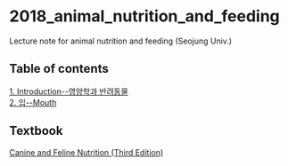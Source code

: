 # 2018_animal_nutrition_and_feeding
Lecture note for animal nutrition and feeding (Seojung Univ.)

## Table of contents
[1. Introduction--영양학과 반려동물](https://youngjunna.github.io/2018/02/02/CANF-Introduction/)  
[2. 입--Mouth](https://youngjunna.github.io/2018/02/05/CANF-Mouth)

## Textbook
[Canine and Feline Nutrition (Third Edition)](https://www.sciencedirect.com/science/book/9780323066198)
